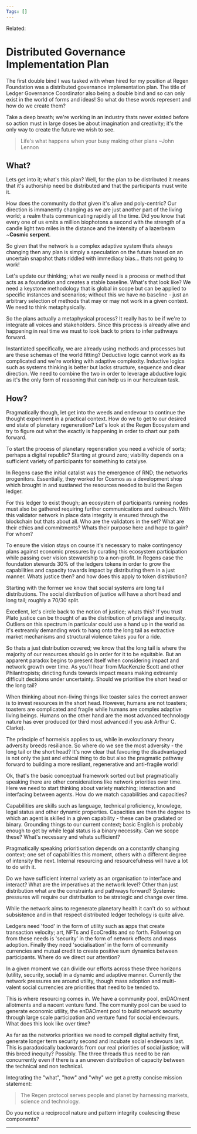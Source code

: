 ```yaml
---
Tags: []
---
```

Related: 
# Distributed Governance Implementation Plan

The first double bind I was tasked with when hired for my position at Regen Foundation was a distributed governance implementation plan. The title of Ledger Governance Coordinator also being a double bind and so can only exist in the world of forms and ideas! So what do these words represent and how do we create them?

Take a deep breath; we're working in an industry thats never existed before so action must in large doses be about imagination and creativity; it's the only way to create the future we wish to see. 

> Life's what happens when your busy making other plans ~John Lennon

## What?
Lets get into it; what's this plan? Well, for the plan to be distributed it means that it's authorship need be distributed and that the participants must write it. 

How does the community do that given it's alive and poly-centric? Our direction is immanently changing as we are just another part of the living world; a realm thats communicating rapidly all the time. Did you know that every one of us emits a million biophotons a second with the strength of a candle light two miles in the distance and the intensity of a lazerbeam ~**Cosmic serpent**. 

So given that the network is a complex adaptive system thats always changing then any plan is simply a speculation on the future based on an uncertain snapshot thats riddled with immediacy bias... thats not going to work! 

Let's update our thinking; what we really need is a process or method that acts as a foundation and creates a stable baseline. What's that look like? We need a keystone methodology that is global in scope but can be applied to specific instances and scenarios; without this we have no baseline - just an arbitrary selection of methods that may or may not work in a given context. We need to think metaphysically.

So the plans actually a metaphysical process? It really has to be if we're to integrate all voices and stakeholders. Since this process is already alive and happening in real time we must to look back to priors to infer pathways forward. 

Instantiated specifically, we are already using methods and processes but are these schemas of the world fitting? Deductive logic cannot work as its complicated and we're working with adaptive complexity. Inductive logics such as systems thinking is better but lacks structure, sequence and clear direction. We need to combine the two in order to leverage abductive logic as it's the only form of reasoning that can help us in our herculean task.

## How?
Pragmatically though, let get into the weeds and endevour to continue the thought experiment in a practical context. How do we to get to our desired end state of planetary regeneration? Let's look at the Regen Ecosystem and try to figure out what the exactly is happening in order to chart our path forward. 

To start the process of planetary regeneration you need a vehicle of sorts; perhaps a digital republic? Starting at ground zero; viability depends on a sufficient variety of participants for something to catalyse. 

In Regens case the initial catalist was the emergence of RND; the networks progenitors. Essentially, they worked for Cosmos as a development shop which brought in and sustianed the resources needed to build the Regen ledger.

For this ledger to exist though; an ecosystem of participants running nodes must also be gathered requiring further communications and outreach. With this validator network in place data integrity is ensured through the blockchain but thats about all. Who are the validators in the set? What are their ethics and commitments? Whats their purpose here and hope to gain? For whom?

To ensure the vision stays on course it's necessary to make contingency plans against economic pressures by curating this ecosystem participation while passing over vision stewardship to a non-profit. In Regens case the foundation stewards 30% of the ledgers tokens in order to grow the capabilities and capacity towards impact by distributing them in a just manner. Whats justice then? and how does this apply to token distribution?

Starting with the former we know that social systems are long tail distributions. The social distribution of justice will have a short head and long tail; roughly a 70/30 split. 

Excellent, let's circle back to the notion of justice; whats this? If you trust Plato justice can be thought of as the distribution of privilage and inequity. Outliers on this spectrum in particular could use a hand up in the world as it's extreamly demanding work to hang onto the long tail as extractive market mechanisms and structural violence takes you for a ride. 

So thats a just distribution covered; we know that the long tail is where the majority of our resources should go in order for it to be equitable. But an apparent paradox begins to present itself when considering impact and network growth over time. As you'll hear from MacKenzie Scott and other Philantropists; diricting funds towards impact means making extreamly difficult decisions under uncertainty. Should we prioritise the short head or the long tail? 

When thinking about non-living things like toaster sales the correct answer is to invest resources in the short head. However, humans are not toasters; toasters are complicated and fragile while humans are complex adaptive living beings. Humans on the other hand are the most advanced technology nature has ever produced (or third most advanced if you ask Arthur C. Clarke). 

The principle of hormeisis applies to us, while in evoloutionary theory adversity breeds resiliance. So where do we see the most adversity - the long tail or the short head? It's now clear that favouring the disadvantaged is not only the just and ethical thing to do but also the pragmatic pathway forward to building a more resiliant, regenerative and anti-fragile world! 

Ok, that's the basic conceptual framework sorted out but pragmatically speaking there are other considerations like network priorities over time. Here we need to start thinking about variety matching; interaction and interfacing between agents. How do we match capabilities and capacities?

Capabilities are skills such as language, technical proficiency, knowlege, legal status and other dynamic properties. Capacities are then the degree to which an agent is skilled in a given capability - these can be gradiated or binary. Grounding things to our current context; basic English is probably enough to get by while legal status is a binary necessity. Can we scope these? What's necessary and whats sufficient? 

Pragmatically speaking prioritisation depends on a constantly changing context; one set of capabilities this moment, others with a different degree of intensity the next. Internal resourcing and resourcefulness will have a lot to do with it. 

Do we have sufficient internal variety as an organisation to interface and interact? What are the imperatives at the network level? Other than just distribution what are the constraints and pathways forward? Systemic pressures will require our distribution to be strategic and change over time. 

While the network aims to regenerate planetary health it can't do so without subsistence and in that respect distributed ledger techology is quite alive. 

Ledgers need 'food' in the form of utility such as apps that create transaction velocity; art, NFTs and EcoCredits and so forth. Following on from these needs is 'security' in the form of network effects and mass adoption. Finally they need 'socialisation' in the form of community currencies and mutual credit to create positive sum dynamics between participants. Where do we direct our attention?

In a given moment we can divide our efforts across these three horizons (utility, security, social) in a dynamic and adaptive manner. Currently the network pressures are around utility, though mass adoption and multi-valent social currencies are priorities that need to be tended to. 

This is where resourcing comes in. We have a community pool, enDAOment allotments and a nacent venture fund. The community pool can be used to generate economic utility, the enDAOment pool to build network security through large scale participation and venture fund for social endevours. What does this look like over time? 

As far as the networks priorities we need to compell digital activity first, generate longer term security second and incubate social endevours last. This is paradoxically backwards from our real priorities of social justice; will this breed inequity? Possibly. The three threads thus need to be ran concurrently even if there is a an uneven distribution of capacity between the technical and non technical.

Integrating the "what", "how" and "why" we get a pretty concise mission statement:

> The Regen protocol serves people and planet by harnessing markets, science and technology. 

Do you notice a reciprocol nature and pattern integrity coalescing these components? 

---



